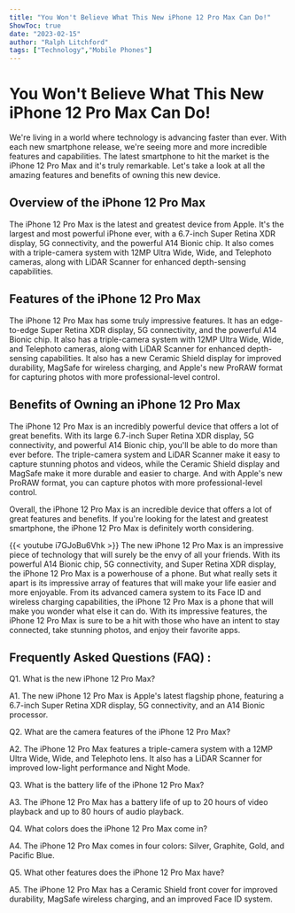 ```yaml
---
title: "You Won't Believe What This New iPhone 12 Pro Max Can Do!"
ShowToc: true 
date: "2023-02-15"
author: "Ralph Litchford" 
tags: ["Technology","Mobile Phones"]
---
```

# You Won't Believe What This New iPhone 12 Pro Max Can Do!

We're living in a world where technology is advancing faster than ever. With each new smartphone release, we're seeing more and more incredible features and capabilities. The latest smartphone to hit the market is the iPhone 12 Pro Max and it's truly remarkable. Let's take a look at all the amazing features and benefits of owning this new device.

## Overview of the iPhone 12 Pro Max

The iPhone 12 Pro Max is the latest and greatest device from Apple. It's the largest and most powerful iPhone ever, with a 6.7-inch Super Retina XDR display, 5G connectivity, and the powerful A14 Bionic chip. It also comes with a triple-camera system with 12MP Ultra Wide, Wide, and Telephoto cameras, along with LiDAR Scanner for enhanced depth-sensing capabilities.

## Features of the iPhone 12 Pro Max

The iPhone 12 Pro Max has some truly impressive features. It has an edge-to-edge Super Retina XDR display, 5G connectivity, and the powerful A14 Bionic chip. It also has a triple-camera system with 12MP Ultra Wide, Wide, and Telephoto cameras, along with LiDAR Scanner for enhanced depth-sensing capabilities. It also has a new Ceramic Shield display for improved durability, MagSafe for wireless charging, and Apple's new ProRAW format for capturing photos with more professional-level control.

## Benefits of Owning an iPhone 12 Pro Max

The iPhone 12 Pro Max is an incredibly powerful device that offers a lot of great benefits. With its large 6.7-inch Super Retina XDR display, 5G connectivity, and powerful A14 Bionic chip, you'll be able to do more than ever before. The triple-camera system and LiDAR Scanner make it easy to capture stunning photos and videos, while the Ceramic Shield display and MagSafe make it more durable and easier to charge. And with Apple's new ProRAW format, you can capture photos with more professional-level control.

Overall, the iPhone 12 Pro Max is an incredible device that offers a lot of great features and benefits. If you're looking for the latest and greatest smartphone, the iPhone 12 Pro Max is definitely worth considering.

{{< youtube i7GJoBu6Vhk >}} 
The new iPhone 12 Pro Max is an impressive piece of technology that will surely be the envy of all your friends. With its powerful A14 Bionic chip, 5G connectivity, and Super Retina XDR display, the iPhone 12 Pro Max is a powerhouse of a phone. But what really sets it apart is its impressive array of features that will make your life easier and more enjoyable. From its advanced camera system to its Face ID and wireless charging capabilities, the iPhone 12 Pro Max is a phone that will make you wonder what else it can do. With its impressive features, the iPhone 12 Pro Max is sure to be a hit with those who have an intent to stay connected, take stunning photos, and enjoy their favorite apps.

## Frequently Asked Questions (FAQ) :
Q1. What is the new iPhone 12 Pro Max?

A1. The new iPhone 12 Pro Max is Apple's latest flagship phone, featuring a 6.7-inch Super Retina XDR display, 5G connectivity, and an A14 Bionic processor.

Q2. What are the camera features of the iPhone 12 Pro Max?

A2. The iPhone 12 Pro Max features a triple-camera system with a 12MP Ultra Wide, Wide, and Telephoto lens. It also has a LiDAR Scanner for improved low-light performance and Night Mode.

Q3. What is the battery life of the iPhone 12 Pro Max?

A3. The iPhone 12 Pro Max has a battery life of up to 20 hours of video playback and up to 80 hours of audio playback.

Q4. What colors does the iPhone 12 Pro Max come in?

A4. The iPhone 12 Pro Max comes in four colors: Silver, Graphite, Gold, and Pacific Blue.

Q5. What other features does the iPhone 12 Pro Max have?

A5. The iPhone 12 Pro Max has a Ceramic Shield front cover for improved durability, MagSafe wireless charging, and an improved Face ID system.



